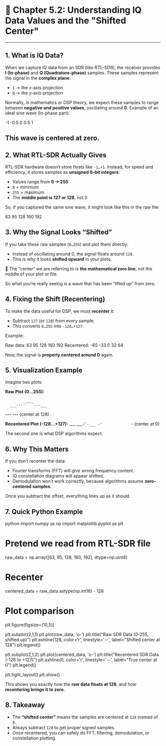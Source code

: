 # 📖 Chapter 5.2: Understanding IQ Data Values and the "Shifted Center"
---
## 1. What is IQ Data?

When we capture IQ data from an SDR (like RTL-SDR), the receiver provides **I (In-phase)** and **Q (Quadrature-phase)** samples. These samples represent the signal in the **complex plane**:

* `I` → the x-axis projection
* `Q` → the y-axis projection

Normally, in mathematics or DSP theory, we expect these samples to range between **negative and positive values**, oscillating around **0**.
Example of an ideal sine wave (In-phase part):

-1   -0.5   0   0.5   1

This wave is **centered at zero**.
---
## 2. What RTL-SDR Actually Gives

RTL-SDR hardware doesn’t store floats like `-1…+1`. Instead, for speed and efficiency, it stores samples as **unsigned 8-bit integers**:

* Values range from **0 → 255**
* `0` = minimum
* `255` = maximum
* The **middle point is 127 or 128**, not 0

So, if you captured the same sine wave, it might look like this in the raw file:

63   95   128   160   192

## 3. Why the Signal Looks “Shifted”

If you take these raw samples (`0…255`) and plot them directly:

* Instead of oscillating around 0, the signal floats around `128`.
* This is why it looks **shifted upward** in your plots.

🔑 The “center” we are referring to is **the mathematical zero line**, not the middle of your plot or file.

So what you’re really seeing is a wave that has been “lifted up” from zero.

## 4. Fixing the Shift (Recentering)

To make the data useful for DSP, we must **recenter** it:

* Subtract `127` (or `128`) from every sample.
* This converts `0…255` into `-128…+127`.

Example:

Raw data:     63    95   128   160   192
Recentered:  -65   -33     0    32    64

Now, the signal is **properly centered around 0** again.

## 5. Visualization Example

Imagine two plots:

**Raw Plot (0…255):**

             ___
      ___---'   `---___
___---                 ---___
         (center at 128)

**Recentered Plot (-128…+127):**
       ___
  ___-'   `-___
-'             `-
       (center at 0)

The second one is what DSP algorithms expect.

## 6. Why This Matters

If you don’t recenter the data:

* Fourier transforms (FFT) will give wrong frequency content.
* IQ constellation diagrams will appear shifted.
* Demodulation won’t work correctly, because algorithms assume **zero-centered samples**.

Once you subtract the offset, everything lines up as it should.

## 7. Quick Python Example

python
import numpy as np
import matplotlib.pyplot as plt

# Pretend we read from RTL-SDR file
raw_data = np.array([63, 95, 128, 160, 192], dtype=np.uint8)

# Recenter
centered_data = raw_data.astype(np.int16) - 128

# Plot comparison
plt.figure(figsize=(10,5))

plt.subplot(2,1,1)
plt.plot(raw_data, 'o-')
plt.title("Raw SDR Data (0-255, shifted up)")
plt.axhline(128, color='r', linestyle='--', label="Shifted center at 128")
plt.legend()

plt.subplot(2,1,2)
plt.plot(centered_data, 'o-')
plt.title("Recentered SDR Data (-128 to +127)")
plt.axhline(0, color='r', linestyle='--', label="True center at 0")
plt.legend()

plt.tight_layout()
plt.show()

This shows you exactly how the **raw data floats at 128**, and how **recentering brings it to zero**.

## 8. Takeaway

* The **“shifted center”** means the samples are centered at `128` instead of `0`.
* Always subtract `128` to get proper signed samples.
* Once recentered, you can safely do FFT, filtering, demodulation, or constellation plotting.

